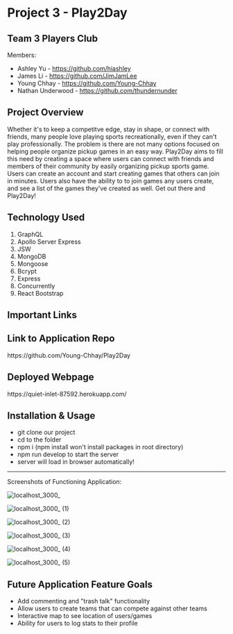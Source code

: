 # Project 3 - Play2Day 

Team 3 Players Club
---------------------
Members:
- Ashley Yu - https://github.com/hiashley
- James Li - https://github.com/JimJamLee
- Young Chhay - https://github.com/Young-Chhay
- Nathan Underwood - https://github.com/thundernunder

Project Overview
---------------------
Whether it's to keep a competitve edge, stay in shape, or connect with friends, many people love playing sports recreationally, even if they can't play professionally. The problem is there are not many options focused on helping people organize pickup games in an easy way. Play2Day aims to fill this need by creating a space where users can connect with friends and members of their community by easily organizing pickup sports game. Users can create an account and start creating games that others can join in minutes. Users also have the ability to to join games any users create, and see a list of the games they've created as well. Get out there and Play2Day!  

Technology Used
---------------------
1. GraphQL
2. Apollo Server Express
3. JSW
4. MongoDB
5. Mongoose
6. Bcrypt
7. Express
8. Concurrently 
9. React Bootstrap


Important Links
---------------------

Link to Application Repo
---------------------
<p> https://github.com/Young-Chhay/Play2Day</p>

Deployed Webpage
---------------------
<p>https://quiet-inlet-87592.herokuapp.com/</p>


Installation & Usage
---------------------
- git clone our project
- cd to the folder
- npm i (npm install won't install packages in root directory) 
- npm run develop to start the server
- server will load in browser automatically!

---------------------

Screenshots of Functioning Application:
<p>
  
  ![localhost_3000_](https://user-images.githubusercontent.com/98553537/208537212-3a043cad-507d-4ee6-b609-d44a423b81e6.png)
  
  ![localhost_3000_ (1)](https://user-images.githubusercontent.com/98553537/208537260-c0b1ad05-2d0d-4753-8a17-e5bd1d5a84a3.png)
  
![localhost_3000_ (2)](https://user-images.githubusercontent.com/98553537/208537335-b68e1377-9bb8-44e5-83fb-6999e8b91e93.png)
  
  ![localhost_3000_ (3)](https://user-images.githubusercontent.com/98553537/208537354-a614635e-92ba-4c1c-9ec3-74048d6ec878.png)

  
![localhost_3000_ (4)](https://user-images.githubusercontent.com/98553537/208537383-7b2f6fe0-710a-4c60-a6d8-4d1a15d72ec2.png)
  
  
![localhost_3000_ (5)](https://user-images.githubusercontent.com/98553537/208537407-1412d467-c2f9-4629-8d08-4488dbb84991.png)


</p>



Future Application Feature Goals
---------------------
- Add commenting and "trash talk" functionality
- Allow users to create teams that can compete against other teams 
- Interactive map to see location of users/games
- Ability for users to log stats to their profile 
